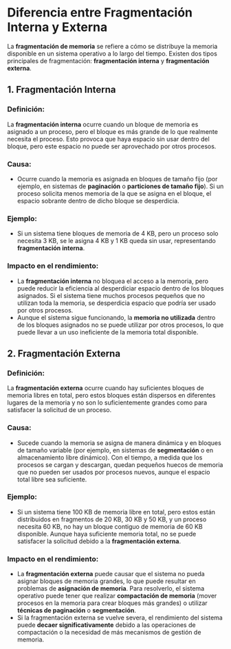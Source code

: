 # Diferencia entre Fragmentación Interna y Externa

La **fragmentación de memoria** se refiere a cómo se distribuye la memoria disponible en un sistema operativo a lo largo del tiempo. Existen dos tipos principales de fragmentación: **fragmentación interna** y **fragmentación externa**.

## 1. Fragmentación Interna

### Definición:
La **fragmentación interna** ocurre cuando un bloque de memoria es asignado a un proceso, pero el bloque es más grande de lo que realmente necesita el proceso. Esto provoca que haya espacio sin usar dentro del bloque, pero este espacio no puede ser aprovechado por otros procesos.

### Causa:
- Ocurre cuando la memoria es asignada en bloques de tamaño fijo (por ejemplo, en sistemas de **paginación** o **particiones de tamaño fijo**). Si un proceso solicita menos memoria de la que se asigna en el bloque, el espacio sobrante dentro de dicho bloque se desperdicia.

### Ejemplo:
- Si un sistema tiene bloques de memoria de 4 KB, pero un proceso solo necesita 3 KB, se le asigna 4 KB y 1 KB queda sin usar, representando **fragmentación interna**.

### Impacto en el rendimiento:
- La **fragmentación interna** no bloquea el acceso a la memoria, pero puede reducir la eficiencia al desperdiciar espacio dentro de los bloques asignados. Si el sistema tiene muchos procesos pequeños que no utilizan toda la memoria, se desperdicia espacio que podría ser usado por otros procesos.
- Aunque el sistema sigue funcionando, la **memoria no utilizada** dentro de los bloques asignados no se puede utilizar por otros procesos, lo que puede llevar a un uso ineficiente de la memoria total disponible.

## 2. Fragmentación Externa

### Definición:
La **fragmentación externa** ocurre cuando hay suficientes bloques de memoria libres en total, pero estos bloques están dispersos en diferentes lugares de la memoria y no son lo suficientemente grandes como para satisfacer la solicitud de un proceso.

### Causa:
- Sucede cuando la memoria se asigna de manera dinámica y en bloques de tamaño variable (por ejemplo, en sistemas de **segmentación** o en almacenamiento libre dinámico). Con el tiempo, a medida que los procesos se cargan y descargan, quedan pequeños huecos de memoria que no pueden ser usados por procesos nuevos, aunque el espacio total libre sea suficiente.

### Ejemplo:
- Si un sistema tiene 100 KB de memoria libre en total, pero estos están distribuidos en fragmentos de 20 KB, 30 KB y 50 KB, y un proceso necesita 60 KB, no hay un bloque contiguo de memoria de 60 KB disponible. Aunque haya suficiente memoria total, no se puede satisfacer la solicitud debido a la **fragmentación externa**.

### Impacto en el rendimiento:
- La **fragmentación externa** puede causar que el sistema no pueda asignar bloques de memoria grandes, lo que puede resultar en problemas de **asignación de memoria**. Para resolverlo, el sistema operativo puede tener que realizar **compactación de memoria** (mover procesos en la memoria para crear bloques más grandes) o utilizar **técnicas de paginación** o **segmentación**.
- Si la fragmentación externa se vuelve severa, el rendimiento del sistema puede **decaer significativamente** debido a las operaciones de compactación o la necesidad de más mecanismos de gestión de memoria.